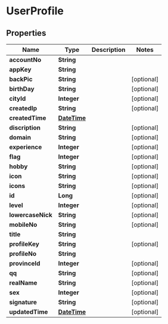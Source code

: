 
# UserProfile

## Properties
Name | Type | Description | Notes
------------ | ------------- | ------------- | -------------
**accountNo** | **String** |  | 
**appKey** | **String** |  | 
**backPic** | **String** |  |  [optional]
**birthDay** | **String** |  |  [optional]
**cityId** | **Integer** |  |  [optional]
**createdIp** | **String** |  |  [optional]
**createdTime** | [**DateTime**](DateTime.md) |  | 
**discription** | **String** |  |  [optional]
**domain** | **String** |  |  [optional]
**experience** | **Integer** |  |  [optional]
**flag** | **Integer** |  |  [optional]
**hobby** | **String** |  |  [optional]
**icon** | **String** |  |  [optional]
**icons** | **String** |  |  [optional]
**id** | **Long** |  |  [optional]
**level** | **Integer** |  |  [optional]
**lowercaseNick** | **String** |  |  [optional]
**mobileNo** | **String** |  |  [optional]
**title** | **String** |  | 
**profileKey** | **String** |  |  [optional]
**profileNo** | **String** |  | 
**provinceId** | **Integer** |  |  [optional]
**qq** | **String** |  |  [optional]
**realName** | **String** |  |  [optional]
**sex** | **Integer** |  |  [optional]
**signature** | **String** |  |  [optional]
**updatedTime** | [**DateTime**](DateTime.md) |  |  [optional]



